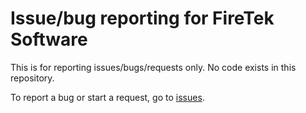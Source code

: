 # Issue/bug reporting for FireTek Software

This is for reporting issues/bugs/requests only.  No code exists in this repository.

To report a bug or start a request, go to [issues](https://github.com/firetek/sizeup-issues/issues).



